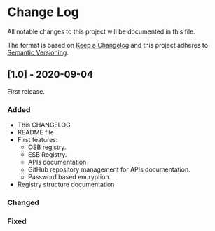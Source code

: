 # Change Log
All notable changes to this project will be documented in this file.
 
The format is based on [Keep a Changelog](http://keepachangelog.com/)
and this project adheres to [Semantic Versioning](http://semver.org/).

## [1.0] - 2020-09-04

First release.

### Added

- This CHANGELOG
- README file
- First features:
    - OSB registry.
    - ESB Registry.
    - APIs documentation
    - GitHub repository management for APIs documentation.
    - Password based encryption.
- Registry structure documentation

### Changed
 
### Fixed